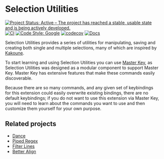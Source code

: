 # Selection Utilities

[![Project Status: Active – The project has reached a stable, usable state and is being actively developed.](https://img.shields.io/badge/Project%20Status-Active-green)](https://www.repostatus.org/#active)
[![CI](https://github.com/haberdashPI/vscode-selection-utilities/actions/workflows/ci.yml/badge.svg)](https://github.com/haberdashPI/vscode-selection-utilities/actions/workflows/ci.yml)
[![Code Style: Google](https://img.shields.io/badge/code%20style-google-blueviolet)](https://github.com/google/gts)
[![codecov](https://codecov.io/gh/haberdashPI/vscode-selection-utilities/graph/badge.svg?token=IPGCOXOMBW)](https://codecov.io/gh/haberdashPI/vscode-selection-utilities)
[![Docs](https://img.shields.io/badge/docs-stable-blue.png)](haberdashpi.github.io/vscode-selection-utilities)

<!-- START_DOCS -->
<!-- @intro -->

Selection Utilities provides a series of utilities for manipulating, saving and creating both single and multiple selections, many of which are inspired by [Kakoune](http://kakoune.org/).

To start learning and using Selection Utilities you can use [Master Key](https://github.com/haberdashPI/vscode-master-key), as Selection Utilities was designed as a modular component to support Master Key. Master Key has extensive features that make these commands easily discoverable.

Because there are so many commands, and any given set of keybindings for this extension could easily overwrite existing bindings, there are no default keybindings; if you do not want to use this extension via Master Key, you will need to learn about the commands you want to use and then customize them yourself for your own purpose.

## Related projects

- [Dance](https://github.com/71/dance)
- [Piped Regex](https://github.com/akashsaluja/piped-regex-vscode)
- [Filter Lines](https://github.com/everettjf/vscode-filter-line)
- [Better Align](https://github.com/WarWithinMe/better-align)

<!-- STOP_DOCS -->
